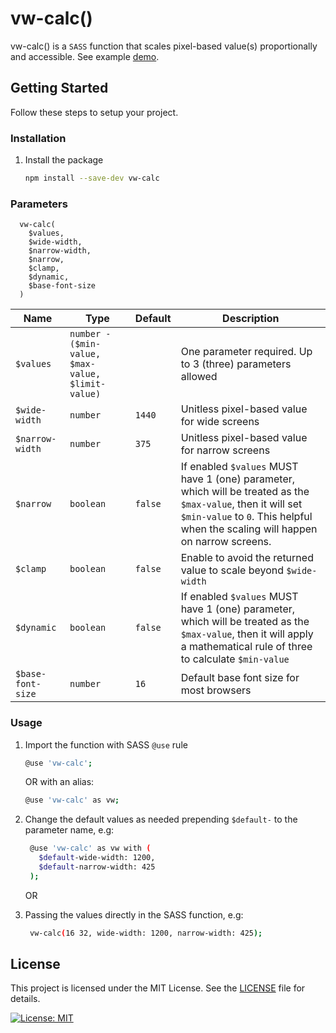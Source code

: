 # vw-calc()

vw-calc() is a `SASS` function that scales pixel-based value(s) proportionally and accessible. See example [demo](https://raymall.github.io/vw-calc/).

## Getting Started

Follow these steps to setup your project.

### Installation

1. Install the package
   ```sh
   npm install --save-dev vw-calc
   ```
   
### Parameters
```
  vw-calc(
    $values,
    $wide-width,
    $narrow-width,
    $narrow,
    $clamp,
    $dynamic,
    $base-font-size
  )
```

| Name              | Type                                              | Default | Description                                        |
| ---------------   | ------------------------------------------------- | ------- | -------------------------------------------------- |
| `$values`         | `number - ($min-value, $max-value, $limit-value)` |         | One parameter required. Up to 3 (three) parameters allowed |
| `$wide-width`     | `number`                                          | `1440`  | Unitless pixel-based value for wide screens |
| `$narrow-width`   | `number`                                          | `375`   | Unitless pixel-based value for narrow screens |
| `$narrow`         | `boolean`                                         | `false` | If enabled `$values` MUST have 1 (one) parameter, which will be treated as the `$max-value`, then it will set `$min-value` to `0`. This helpful when the scaling will happen on narrow screens. |
| `$clamp`          | `boolean`                                         | `false` | Enable to avoid the returned value to scale beyond `$wide-width` |
| `$dynamic`        | `boolean`                                         | `false` | If enabled `$values` MUST have 1 (one) parameter, which will be treated as the `$max-value`, then it will apply a mathematical rule of three to calculate `$min-value` |
| `$base-font-size` | `number`                                          | `16`    | Default base font size for most browsers |

### Usage

1. Import the function with SASS `@use` rule
   ```sh 
   @use 'vw-calc';
   ```
   
   OR with an alias:

   ```sh
   @use 'vw-calc' as vw;
   ```

2. Change the default values as needed prepending `$default-` to the parameter name, e.g:
   ```sh
    @use 'vw-calc' as vw with (
      $default-wide-width: 1200,
      $default-narrow-width: 425
    );
   ```

   OR

3. Passing the values directly in the SASS function, e.g:
   ```sh
    vw-calc(16 32, wide-width: 1200, narrow-width: 425);
   ```

## License

This project is licensed under the MIT License. See the [LICENSE](LICENSE.md) file for details.

[![License: MIT](https://img.shields.io/badge/License-MIT-yellow.svg)](https://opensource.org/licenses/MIT)

